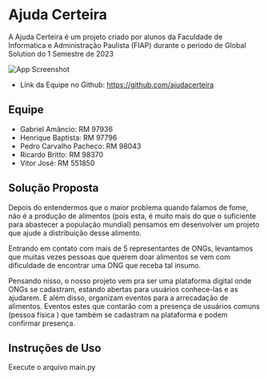 # Ajuda Certeira

A Ajuda Certeira é um projeto criado por alunos da Faculdade de Informatica e Administração Paulista (FIAP) durante o periodo de Global Solution do 1 Semestre de 2023

![App Screenshot](https://pbs.twimg.com/media/FxaQYogX0AAo8fY?format=jpg&name=large)

- Link da Equipe no Github: https://github.com/ajudacerteira

## Equipe

- Gabriel Amâncio: RM 97936
- Henrique Baptista: RM 97796
- Pedro Carvalho Pacheco: RM 98043
- Ricardo Britto: RM 98370
- Vitor José: RM 551850

## Solução Proposta

Depois do entendermos que o maior problema quando falamos de fome, não é a produção de alimentos (pois esta, é muito mais do que o suficiente para abastecer a população mundial) pensamos em desenvolver um projeto que ajude a distribuição desse alimento.

Entrando em contato com mais de 5 representantes de ONGs, levantamos que muitas vezes pessoas que querem doar alimentos se vem com dificuldade de encontrar uma ONG que receba tal insumo.

Pensando nisso, o nosso projeto vem pra ser uma plataforma digital onde ONGs se cadastram, estando abertas para usuários conhece-las e as ajudarem. E além disso, organizam eventos para a arrecadação de alimentos. Eventos estes que contarão com a presença de usuários comuns (pessoa física ) que também se cadastram na plataforma e podem confirmar presença.


## Instruções de Uso

Execute o arquivo main.py

